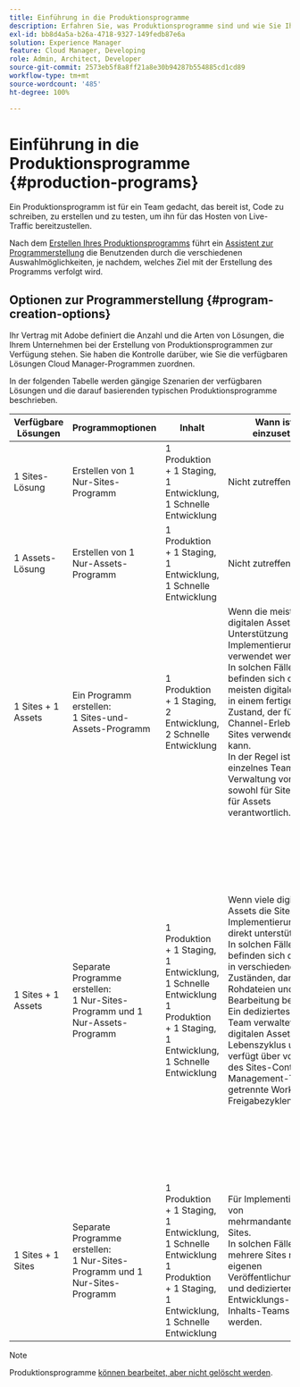 ```yaml
---
title: Einführung in die Produktionsprogramme
description: Erfahren Sie, was Produktionsprogramme sind und wie Sie Ihres einrichten können.
exl-id: bb8d4a5a-b26a-4718-9327-149fedb87e6a
solution: Experience Manager
feature: Cloud Manager, Developing
role: Admin, Architect, Developer
source-git-commit: 2573eb5f8a8ff21a8e30b94287b554885cd1cd89
workflow-type: tm+mt
source-wordcount: '485'
ht-degree: 100%

---
```



# Einführung in die Produktionsprogramme {#production-programs}

Ein Produktionsprogramm ist für ein Team gedacht, das bereit ist, Code zu schreiben, zu erstellen und zu testen, um ihn für das Hosten von Live-Traffic bereitzustellen.

Nach dem [Erstellen Ihres Produktionsprogramms](creating-production-programs.md) führt ein [Assistent zur Programmerstellung](using-the-wizard.md) die Benutzenden durch die verschiedenen Auswahlmöglichkeiten, je nachdem, welches Ziel mit der Erstellung des Programms verfolgt wird.

## Optionen zur Programmerstellung {#program-creation-options}

Ihr Vertrag mit Adobe definiert die Anzahl und die Arten von Lösungen, die Ihrem Unternehmen bei der Erstellung von Produktionsprogrammen zur Verfügung stehen. Sie haben die Kontrolle darüber, wie Sie die verfügbaren Lösungen Cloud Manager-Programmen zuordnen.

In der folgenden Tabelle werden gängige Szenarien der verfügbaren Lösungen und die darauf basierenden typischen Produktionsprogramme beschrieben.

| Verfügbare Lösungen | Programmoptionen | Inhalt | Wann ist sie einzusetzen? | Beispiele |
|---------------------|-------------------------------------------------------------------------------|--------------------------------------------------------------------------------------------------------------------------|-------------------------------------------------------------------------------------------------------------------------------------------------------------------------------------------------------------------------------------------------------------------------------------------------------------------------------------------------|--------------------------------------------------------------------------------------------------------------------------------------------------------------------------------------------------------------------------------------------------------------------------------------------------------------------------------------------------------------------------------------------------------------------------------------------------------------------------|
| 1 Sites-Lösung | Erstellen von 1 Nur-Sites-Programm | 1 Produktion + 1 Staging, 1 Entwicklung, 1 Schnelle Entwicklung | Nicht zutreffend | Nicht zutreffend |
| 1 Assets-Lösung | Erstellen von 1 Nur-Assets-Programm | 1 Produktion + 1 Staging, 1 Entwicklung, 1 Schnelle Entwicklung | Nicht zutreffend | Nicht zutreffend |
| 1 Sites + 1 Assets | Ein Programm erstellen: <br>1 Sites-und-Assets-Programm | 1 Produktion + 1 Staging, 2 Entwicklung, 2 Schnelle Entwicklung | Wenn die meisten digitalen Assets zur Unterstützung der Sites-Implementierung verwendet werden.<br>In solchen Fällen befinden sich die meisten digitalen Assets in einem fertigen Zustand, der für Cross-Channel-Erlebnisse über Sites verwendet werden kann.<br>In der Regel ist ein einzelnes Team für die Verwaltung von Inhalten sowohl für Sites als auch für Assets verantwortlich. | Bilder, die primär für eine Website verwendet werden.<br>Ein internes, in AEM Sites integriertes Portal, über das PDF-Dateien verteilt werden. |
| 1 Sites + 1 Assets | Separate Programme erstellen: <br>1 Nur-Sites-Programm und 1 Nur-Assets-Programm | 1 Produktion + 1 Staging, 1 Entwicklung, 1 Schnelle Entwicklung<br>1 Produktion + 1 Staging, 1 Entwicklung, 1 Schnelle Entwicklung | Wenn viele digitale Assets die Sites-Implementierung nicht direkt unterstützen.<br> In solchen Fällen befinden sich die Assets in verschiedenen Zuständen, darunter Rohdateien und in Bearbeitung befindlich.<br>Ein dediziertes Kreativ-Team verwaltet die digitalen Assets über den Lebenszyklus und verfügt über von denen des Sites-Content-Management-Teams getrennte Workflows und Freigabezyklen. | Rohbilder eines Foto-Shootings werden im Assets-Programm gespeichert, und nur einige wenige davon werden für die Sites-Implementierung verwendet.<br>Eine große Anzahl von Creative Cloud-Dateitypen, wie Photoshop und Illustrator, werden in AEM Assets verwaltet und durchlaufen ihren eigenen Genehmigungs-Workflow, bevor ein fertiges Asset generiert wird.<br>Erwägen Sie in solchen Fällen die Verwendung von [Connected Assets](/help/assets/use-assets-across-connected-assets-instances.md#overview-of-connected-assets). |
| 1 Sites + 1 Sites | Separate Programme erstellen:<br> 1 Nur-Sites-Programm und 1 Nur-Sites-Programm | 1 Produktion + 1 Staging, 1 Entwicklung, 1 Schnelle Entwicklung<br>1 Produktion + 1 Staging, 1 Entwicklung, 1 Schnelle Entwicklung | Für Implementierungen von mehrmandantenfähigen Sites.<br>In solchen Fällen müssen mehrere Sites mit einem eigenen Veröffentlichungszeitplan und dedizierten Entwicklungs- und Inhalts-Teams verwaltet werden. | Zwei Handelsmarken mit eigenen Websites und separaten Entwicklungs-Teams |


>[!NOTE]
>
>Produktionsprogramme [können bearbeitet, aber nicht gelöscht werden](editing-programs.md).
